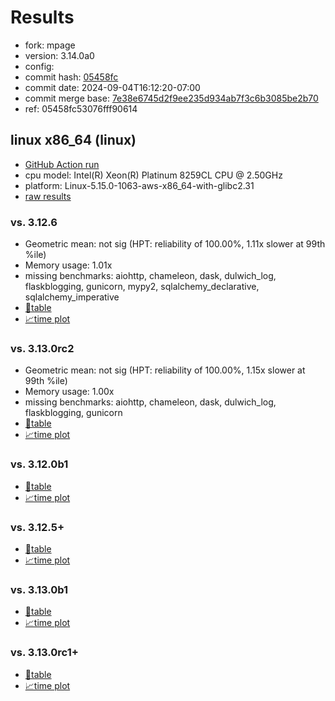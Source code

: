 # Results

- fork: mpage
- version: 3.14.0a0
- config: 
- commit hash: [05458fc](https://github.com/mpage/cpython/commit/05458fc)
- commit date: 2024-09-04T16:12:20-07:00
- commit merge base: [7e38e6745d2f9ee235d934ab7f3c6b3085be2b70](https://github.com/mpage/cpython/commit/7e38e6745d2f9ee235d934ab7f3c6b3085be2b70)
- ref: 05458fc53076fff90614

## linux x86_64 (linux)

- [GitHub Action run](https://github.com/facebookexperimental/free-threading-benchmarking/actions/runs/10713060122)
- cpu model: Intel(R) Xeon(R) Platinum 8259CL CPU @ 2.50GHz
- platform: Linux-5.15.0-1063-aws-x86_64-with-glibc2.31
- [raw results](bm-20240904-linux-x86_64-mpage-05458fc53076fff90614-3.14.0a0-05458fc.json)

### vs. 3.12.6

- Geometric mean: not sig (HPT: reliability of 100.00%, 1.11x slower at 99th %ile)
- Memory usage: 1.01x
- missing benchmarks: aiohttp, chameleon, dask, dulwich_log, flaskblogging, gunicorn, mypy2, sqlalchemy_declarative, sqlalchemy_imperative
- [📄table](bm-20240904-linux-x86_64-mpage-05458fc53076fff90614-3.14.0a0-05458fc-vs-3.12.6.md)
- [📈time plot](bm-20240904-linux-x86_64-mpage-05458fc53076fff90614-3.14.0a0-05458fc-vs-3.12.6.svg)

### vs. 3.13.0rc2

- Geometric mean: not sig (HPT: reliability of 100.00%, 1.15x slower at 99th %ile)
- Memory usage: 1.00x
- missing benchmarks: aiohttp, chameleon, dask, dulwich_log, flaskblogging, gunicorn
- [📄table](bm-20240904-linux-x86_64-mpage-05458fc53076fff90614-3.14.0a0-05458fc-vs-3.13.0rc2.md)
- [📈time plot](bm-20240904-linux-x86_64-mpage-05458fc53076fff90614-3.14.0a0-05458fc-vs-3.13.0rc2.svg)

### vs. 3.12.0b1

- [📄table](bm-20240904-linux-x86_64-mpage-05458fc53076fff90614-3.14.0a0-05458fc-vs-3.12.0b1.md)
- [📈time plot](bm-20240904-linux-x86_64-mpage-05458fc53076fff90614-3.14.0a0-05458fc-vs-3.12.0b1.svg)

### vs. 3.12.5+

- [📄table](bm-20240904-linux-x86_64-mpage-05458fc53076fff90614-3.14.0a0-05458fc-vs-3.12.5%2B.md)
- [📈time plot](bm-20240904-linux-x86_64-mpage-05458fc53076fff90614-3.14.0a0-05458fc-vs-3.12.5%2B.svg)

### vs. 3.13.0b1

- [📄table](bm-20240904-linux-x86_64-mpage-05458fc53076fff90614-3.14.0a0-05458fc-vs-3.13.0b1.md)
- [📈time plot](bm-20240904-linux-x86_64-mpage-05458fc53076fff90614-3.14.0a0-05458fc-vs-3.13.0b1.svg)

### vs. 3.13.0rc1+

- [📄table](bm-20240904-linux-x86_64-mpage-05458fc53076fff90614-3.14.0a0-05458fc-vs-3.13.0rc1%2B.md)
- [📈time plot](bm-20240904-linux-x86_64-mpage-05458fc53076fff90614-3.14.0a0-05458fc-vs-3.13.0rc1%2B.svg)

